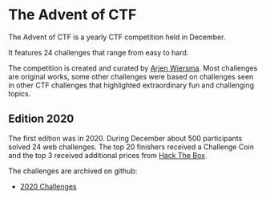 # The Advent of CTF

The Advent of CTF is a yearly CTF competition held in December.

It features 24 challenges that range from easy to hard.

The competition is created and curated by [Arjen Wiersma](https://arjenwiersma.nl). Most challenges are original works, some other challenges were based on challenges seen in other CTF challenges that highlighted extraordinary fun and challenging topics.

## Edition 2020

The first edition was in 2020. During December about 500 participants solved 24 web challenges. The top 20 finishers received a Challenge Coin and the top 3 received additional prices from [Hack The Box](https://www.hackthebox.eu).

The challenges are archived on github:

- [2020 Challenges](https://github.com/adventofctf/2020)
